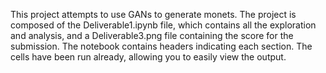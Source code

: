 This project attempts to use GANs to generate monets. The project is composed of the Deliverable1.ipynb file, which contains all the exploration and analysis, and a Deliverable3.png file containing the score for the submission. The notebook contains headers indicating each section. The cells have been run already, allowing you to easily view the output.
